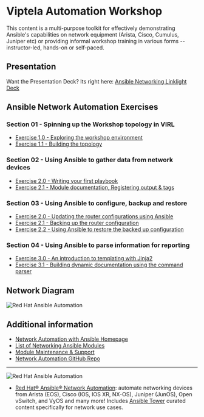 # Viptela Automation Workshop

This content is a multi-purpose toolkit for effectively demonstrating Ansible's capabilities on network equipment (Arista, Cisco, Cumulus, Juniper etc) or providing informal workshop training in various forms -- instructor-led, hands-on or self-paced.

## Presentation
Want the Presentation Deck?  Its right here:
[Ansible Networking Linklight Deck](../../decks/ansible-networking_v2.html)

## Ansible Network Automation Exercises

### Section 01 - Spinning up the Workshop topology in VIRL
- [Exercise 1.0 - Exploring the workshop environment](./exercises/1-0)
- [Exercise 1.1 - Building the topology](./exercises/1-1)

### Section 02 - Using Ansible to gather data from network devices
- [Exercise 2.0 - Writing your first playbook](./exercises/1-1)
- [Exercise 2.1 - Module documentation, Registering output & tags](./exercises/1-2)

### Section 03 - Using Ansible to configure, backup and restore
- [Exercise 2.0 - Updating the router configurations using Ansible](./exercises/2-0)
- [Exercise 2.1 - Backing up the router configuration](./exercises/2-1)
- [Exercise 2.2 - Using Ansible to restore the backed up configuration](./exercises/2-2)

### Section 04 - Using Ansible to parse information for reporting
- [Exercise 3.0 - An introduction to templating with Jinja2](./exercises/3-0)
- [Exercise 3.1 - Building dynamic documentation using the command parser](./exercises/3-1)

## Network Diagram
![Red Hat Ansible Automation](../../images/network_diagram.png)

## Additional information
 - [Network Automation with Ansible Homepage](https://www.ansible.com/network-automation)
 - [List of Networking Ansible Modules](http://docs.ansible.com/ansible/latest/list_of_network_modules.html)
 - [Module Maintenance & Support](http://docs.ansible.com/ansible/latest/modules_support.html)
 - [Network Automation GitHub Repo](https://github.com/network-automation)

---
![Red Hat Ansible Automation](../../images/networkautomation.png)

- [Red Hat® Ansible® Network Automation](https://www.ansible.com/networking): automate networking devices from Arista (EOS), Cisco (IOS, IOS XR, NX-OS), Juniper (JunOS), Open vSwitch, and VyOS and many more! Includes [Ansible Tower](https://www.ansible.com/tower) curated content specifically for network use cases.
